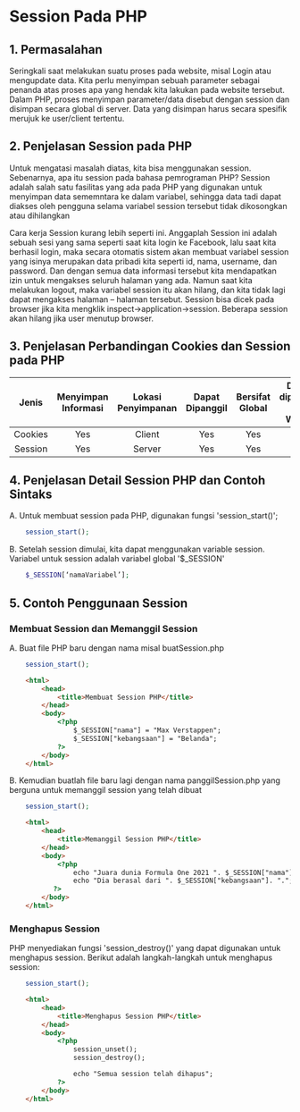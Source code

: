 # Session Pada PHP

## 1. Permasalahan
Seringkali saat melakukan suatu proses pada website, misal Login atau mengupdate data. Kita perlu menyimpan sebuah parameter sebagai penanda atas proses apa yang hendak kita lakukan pada website tersebut. Dalam PHP, proses menyimpan parameter/data disebut dengan session dan disimpan secara global di server. Data yang disimpan harus secara spesifik merujuk ke user/client tertentu. 

## 2. Penjelasan Session pada PHP
Untuk mengatasi masalah diatas, kita bisa menggunakan session. Sebenarnya, apa itu session pada bahasa pemrograman PHP?
Session adalah salah satu fasilitas yang ada pada PHP yang digunakan untuk menyimpan data sememntara ke dalam variabel, sehingga data tadi dapat diakses
oleh pengguna selama variabel session tersebut tidak dikosongkan atau dihilangkan

Cara kerja Session kurang lebih seperti ini. Anggaplah Session ini adalah sebuah sesi yang sama seperti saat kita login ke Facebook, lalu saat kita berhasil login, maka secara otomatis sistem akan membuat variabel session yang isinya merupakan data pribadi kita seperti id, nama, username, dan password. Dan dengan semua data informasi tersebut kita mendapatkan izin untuk mengakses seluruh halaman yang ada. Namun saat kita melakukan logout, maka variabel session itu akan hilang, dan kita tidak lagi dapat mengakses halaman – halaman tersebut. Session bisa dicek pada browser jika kita mengklik inspect->application->session.
Beberapa session akan hilang jika user menutup browser.

## 3. Penjelasan Perbandingan Cookies dan Session pada PHP
|  Jenis  | Menyimpan Informasi | Lokasi Penyimpanan | Dapat Dipanggil | Bersifat Global | Dapat dipanggil lain Waktu | Dibatasi Browser | Dapat diedit User |
|:-------:|:-------------------:|:------------------:|:---------------:|:---------------:|:--------------------------:|:----------------:|:-----------------:|
| Cookies |         Yes         |       Client       |       Yes       |       Yes       |             Yes            |        Yes       |        Yes        |
| Session |         Yes         |       Server       |       Yes       |       Yes       |             No             |        No        |         No        |


## 4. Penjelasan Detail Session PHP dan Contoh Sintaks
A. Untuk membuat session pada PHP, digunakan fungsi 'session_start()';

```php
    session_start();
```

B. Setelah session dimulai, kita dapat menggunakan variable session. Variabel untuk session adalah variabel global '$_SESSION'
```php
    $_SESSION[‘namaVariabel’];
```

## 5. Contoh Penggunaan Session

### Membuat Session dan Memanggil Session
A. Buat file PHP baru dengan nama misal buatSession.php
```php
    session_start();
```

```html
    <html>
        <head>
            <title>Membuat Session PHP</title>
        </head>
        <body>
            <?php
                $_SESSION["nama"] = "Max Verstappen";
                $_SESSION["kebangsaan"] = "Belanda";
            ?>
        </body>
    </html>
```

B. Kemudian buatlah file baru lagi dengan nama panggilSession.php yang berguna untuk memanggil session yang telah dibuat
```php
    session_start();
```
```html
    <html>
        <head>
            <title>Memanggil Session PHP</title>
        </head>
        <body>
            <?php
                echo "Juara dunia Formula One 2021 ". $_SESSION["nama"]. ".<br>";
                echo "Dia berasal dari ". $_SESSION["kebangsaan"]. ".";
           ?>
        </body>
    </html>
```

### Menghapus Session
PHP menyediakan fungsi 'session_destroy()' yang dapat digunakan untuk menghapus session. Berikut adalah langkah-langkah untuk menghapus session:

```php
    session_start();
```
```html
    <html>
        <head>
            <title>Menghapus Session PHP</title>
        </head>
        <body>
            <?php
                session_unset();
                session_destroy();

                echo "Semua session telah dihapus";
            ?>
        </body>
    </html>
```


